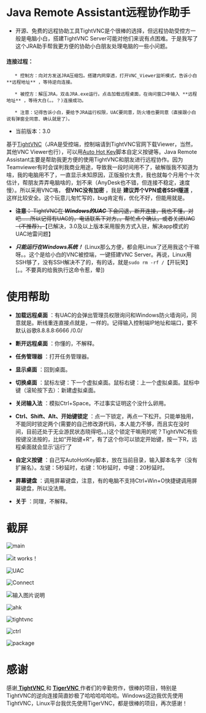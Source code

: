 # Java Remote Assistant远程协作助手

 - 开源、免费的远程协助工具TightVNC是个很棒的选择，但远程协助受控方一般是电脑小白，搭建TightVNC Server可能对他们来说有点困难。于是我写了这个JRA助手帮我更方便的协助小白朋友处理电脑的一些小问题。

 #### 连接过程：

       * 控制方：向对方发送JRA压缩包。搭建内网穿透，打开VNC_Viewer监听模式，告诉小白 **远程地址** ，等待逆向连接。

       * 被控方：解压JRA，双击JRA.exe运行。点击加载远程桌面，在询问窗口中输入 **远程地址** ，等待大白(。。？)连接成功。

       * 注意：记得告诉小白，要给予JRA运行权限，UAC要同意，防火墙也要同意（直接跟小白说有弹窗全同意、确认就是了）。

 - 当前版本：3.0
 
 基于[TightVNC](https://www.tightvnc.com/)（JRA是受控端，控制端请到TightVNC官网下载Viewer，当然，其他VNC Viewer也行），可以用[Auto Hot Key](https://www.autohotkey.com/)脚本自定义按键等。Java Remote Assistant主要是帮助我更方便的使用TightVNC和朋友进行远程协作。因为Teamviewer有时会误判我商业用途，导致我一段时间用不了，破解版我不知道为啥，我的电脑用不了，一直显示未知原因，正版报价太贵，我也就每个月用个十次估计，帮朋友弄弄电脑啥的，划不来（AnyDesk也不错，但连接不稳定，速度慢）。所以采用VNC咯， **但VNC没有加密** ，我是 **建议弄个VPN或者SSH隧道** ，这样比较安全。这个玩意儿匆忙写的，bug肯定有，优化不好，但能用就是。

 -  ~~**注意：** TightVNC在 _**Windows的UAC**_ 下会闪退，断开连接，我也不懂，对吧……所以记得有UAC的，电话联系下对方。。帮忙点个确认，或者关闭UAC（不推荐）。~~【已解决，3.0及以上版本采用服务方式入驻，解决app模式的UAC地雷问题】

 -  _**只能运行在Windows系统！**_ (Linux那么方便，都会用Linux了还用我这个干嘛呀。。这个是给小白的VNC被控端，一键搭建VNC Server。再说，Linux用SSH够了，没有SSH解决不了的，有的话，就是`sudo rm -rf /`【开玩笑】 [。。不要真的给我执行这命令惹，晕])

 # 使用帮助
 
 -  **加载远程桌面** ：有UAC的会弹出管理员权限询问和Windows防火墙询问，同意就是。断线重连直接点就是，一样的。记得输入控制端IP地址和端口，要不默认谷歌8.8.8.8:6666  /0.0/

 -  **断开远程桌面** ：你懂的，不解释。

 -  **任务管理器** ：打开任务管理器。

 -  **显示桌面** ：回到桌面。

 -  **切换桌面** ：鼠标左键：下一个虚拟桌面。鼠标右键：上一个虚拟桌面。鼠标中键（滚轮按下去）：新建虚拟桌面。

 -  **关闭输入法** ：模拟Ctrl+Space。不过事实证明这个没什么卵用。

 -  **Ctrl、Shift、Alt、开始键锁定** ：点一下锁定，再点一下松开。只能单独用，不能同时锁定两个(需要的自己修改源代码，本人能力不够，而且实在没时间，目前还处于无业游民状态晓得吧。。)这个锁定干嘛用的呢？TightVNC有些按键没法按的，比如“开始键+R”，有了这个你可以锁定开始键，按一下R，远程桌面就会显示‘运行’了

 -  **自定义按键** ：自己写AutoHotKey脚本，放在当前目录，输入脚本名字（没有扩展名）。左键：5秒延时，右键：10秒延时，中键：20秒延时。

 -  **屏幕键盘** ：调用屏幕键盘，注意，有的电脑不支持Ctrl+Win+O快捷键调用屏幕键盘，所以没法用。

 -  **关于** ：同理，不解释。

 # 截屏 

 ![main](https://images.gitee.com/uploads/images/2020/0729/233054_b5721a6a_7423713.png "屏幕截图.png")

 ![it works！](https://images.gitee.com/uploads/images/2020/0730/100116_eb6e316d_7423713.png "屏幕截图.png")

 ![UAC](https://images.gitee.com/uploads/images/2020/0730/100034_18b32f14_7423713.png "屏幕截图.png")

 ![Connect](https://images.gitee.com/uploads/images/2020/0730/095952_99a23603_7423713.png "屏幕截图.png")

 ![输入图片说明](https://images.gitee.com/uploads/images/2020/0729/233126_e2baf58d_7423713.png "屏幕截图.png")

 ![ahk](https://images.gitee.com/uploads/images/2020/0729/233209_cc3a5e51_7423713.png "屏幕截图.png")

 ![tightvnc](https://images.gitee.com/uploads/images/2020/0729/233338_b7c4ea18_7423713.png "屏幕截图.png")

 ![ctrl](https://images.gitee.com/uploads/images/2020/0729/233402_1190aa4d_7423713.png "屏幕截图.png")

 ![package](https://images.gitee.com/uploads/images/2020/0729/235415_fd76485a_7423713.png "屏幕截图.png")

 # 感谢

 感谢[ **TightVNC** ](https://www.tightvnc.com/) 和 [ **TigerVNC** ](https://tigervnc.org/) 作者们的辛勤劳作，很棒的项目，特别是TightVNC的逆向连接简直妙极了哈哈哈哈哈哈。Windows这边我优先使用TightVNC，Linux平台我优先使用TigerVNC，都是很棒的项目，再次感谢！
